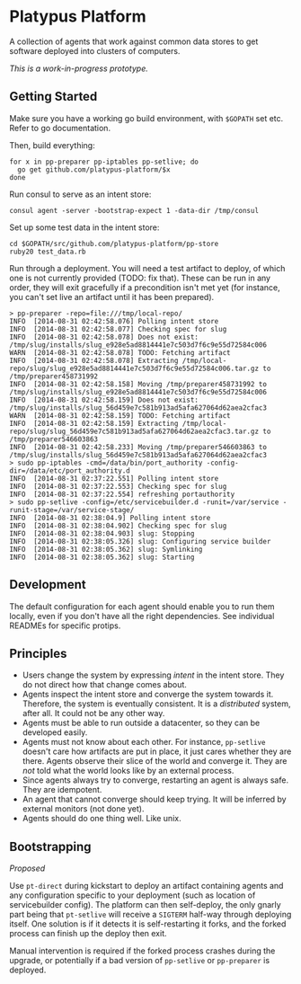 Platypus Platform
=================

A collection of agents that work against common data stores to get software
deployed into clusters of computers.

_This is a work-in-progress prototype._

Getting Started
---------------

Make sure you have a working go build environment, with `$GOPATH` set etc.
Refer to go documentation.

Then, build everything:

    for x in pp-preparer pp-iptables pp-setlive; do
      go get github.com/platypus-platform/$x
    done

Run consul to serve as an intent store:

    consul agent -server -bootstrap-expect 1 -data-dir /tmp/consul

Set up some test data in the intent store:

    cd $GOPATH/src/github.com/platypus-platform/pp-store
    ruby20 test_data.rb

Run through a deployment. You will need a test artifact to deploy, of which one
is not currently provided (TODO: fix that). These can be run in any order,
they will exit gracefully if a precondition isn't met yet (for instance, you
can't set live an artifact until it has been prepared).

    > pp-preparer -repo=file:///tmp/local-repo/
    INFO  [2014-08-31 02:42:58.076] Polling intent store
    INFO  [2014-08-31 02:42:58.077] Checking spec for slug
    INFO  [2014-08-31 02:42:58.078] Does not exist: /tmp/slug/installs/slug_e928e5ad8814441e7c503d7f6c9e55d72584c006
    WARN  [2014-08-31 02:42:58.078] TODO: Fetching artifact
    INFO  [2014-08-31 02:42:58.078] Extracting /tmp/local-repo/slug/slug_e928e5ad8814441e7c503d7f6c9e55d72584c006.tar.gz to /tmp/preparer458731992
    INFO  [2014-08-31 02:42:58.158] Moving /tmp/preparer458731992 to /tmp/slug/installs/slug_e928e5ad8814441e7c503d7f6c9e55d72584c006
    INFO  [2014-08-31 02:42:58.159] Does not exist: /tmp/slug/installs/slug_56d459e7c581b913ad5afa627064d62aea2cfac3
    WARN  [2014-08-31 02:42:58.159] TODO: Fetching artifact
    INFO  [2014-08-31 02:42:58.159] Extracting /tmp/local-repo/slug/slug_56d459e7c581b913ad5afa627064d62aea2cfac3.tar.gz to /tmp/preparer546603863
    INFO  [2014-08-31 02:42:58.233] Moving /tmp/preparer546603863 to /tmp/slug/installs/slug_56d459e7c581b913ad5afa627064d62aea2cfac3
    > sudo pp-iptables -cmd=/data/bin/port_authority -config-dir=/data/etc/port_authority.d
    INFO  [2014-08-31 02:37:22.551] Polling intent store
    INFO  [2014-08-31 02:37:22.553] Checking spec for slug
    INFO  [2014-08-31 02:37:22.554] refreshing portauthority
    > sudo pp-setlive -config=/etc/servicebuilder.d -runit=/var/service -runit-stage=/var/service-stage/
    INFO  [2014-08-31 02:38:04.9] Polling intent store
    INFO  [2014-08-31 02:38:04.902] Checking spec for slug
    INFO  [2014-08-31 02:38:04.903] slug: Stopping
    INFO  [2014-08-31 02:38:05.326] slug: Configuring service builder
    INFO  [2014-08-31 02:38:05.362] slug: Symlinking
    INFO  [2014-08-31 02:38:05.362] slug: Starting

Development
-----------

The default configuration for each agent should enable you to run them locally,
even if you don't have all the right dependencies.  See individual READMEs for
specific protips.

Principles
----------

* Users change the system by expressing _intent_ in the intent store. They do
  not direct how that change comes about.
* Agents inspect the intent store and converge the system towards it.
  Therefore, the system is eventually consistent. It is a _distributed_ system,
  after all. It could not be any other way.
* Agents must be able to run outside a datacenter, so they can be developed
  easily.
* Agents must not know about each other. For instance, `pp-setlive` doesn't
  care how artifacts are put in place, it just cares whether they are there.
  Agents observe their slice of the world and converge it. They are _not_ told
  what the world looks like by an external process.
* Since agents always try to converge, restarting an agent is always safe. They
  are idempotent.
* An agent that cannot converge should keep trying. It will be inferred by
  external monitors (not done yet).
* Agents should do one thing well. Like unix.

Bootstrapping
-------------

_Proposed_

Use `pt-direct` during kickstart to deploy an artifact containing agents and
any configuration specific to your deployment (such as location of
servicebuilder config). The platform can then self-deploy, the only gnarly part
being that `pt-setlive` will receive a `SIGTERM` half-way through deploying
itself. One solution is if it detects it is self-restarting it forks, and the
forked process can finish up the deploy then exit.

Manual intervention is required if the forked process crashes during the
upgrade, or potentially if a bad version of `pp-setlive` or `pp-preparer` is
deployed.
